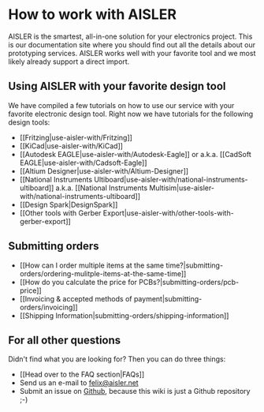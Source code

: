 # How to work with AISLER

AISLER is the smartest, all-in-one solution for your electronics project. This is our documentation site where you should find out all the details about our prototyping services. AISLER works well with your favorite tool and we most likely already support a direct import.

## Using AISLER with your favorite design tool
We have compiled a few tutorials on how to use our service with your favorite electronic design tool. Right now we have tutorials for the following design tools:

- [[Fritzing|use-aisler-with/Fritzing]]
- [[KiCad|use-aisler-with/KiCad]]
- [[Autodesk EAGLE|use-aisler-with/Autodesk-Eagle]] or a.k.a. [[CadSoft EAGLE|use-aisler-with/Cadsoft-Eagle]]
- [[Altium Designer|use-aisler-with/Altium-Designer]]
- [[National Instruments Ultiboard|use-aisler-with/national-instruments-ultiboard]] a.k.a. [[National Instruments Multisim|use-aisler-with/national-instruments-ultiboard]]
- [[Design Spark|DesignSpark]]
- [[Other tools with Gerber Export|use-aisler-with/other-tools-with-gerber-export]]


## Submitting orders
- [[How can I order multiple items at the same time?|submitting-orders/ordering-mulitple-items-at-the-same-time]]
- [[How do you calculate the price for PCBs?|submitting-orders/pcb-price]]
- [[Invoicing & accepted methods of payment|submitting-orders/invoicing]]
- [[Shipping Information|submitting-orders/shipping-information]]



## For all other questions ##
Didn't find what you are looking for? Then you can do three things:

- [[Head over to the FAQ section|FAQs]]
- Send us an e-mail to [felix@aisler.net](mailto:felix@aisler.net)
- Submit an issue on [Github](https://github.com/AislerHQ/aisler-wiki), because this wiki is just a Github repository ;-)
